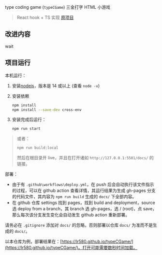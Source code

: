 type coding game (`typeCGame`) 三金打字 HTML 小游戏

> React hook + TS 实现 [原项目](https://github.com/webzhd/code-game)

## 改进内容

wait

## 项目运行

本机运行：

1. 安装[nodejs](https://nodejs.org/zh-cn/download/)，版本是 14 或以上 (查看 `node -v`)

2. 安装依赖

   ```sh
   npm install
   npm install --save-dev cross-env
   ```

3. 安装完成后运行：

   ```sh
   npm run start
   ```

> 或者：
>
> ```sh
> npm run build:local
> ```
>
> 然后在根目录开 live，并且在打开诸如 `http://127.0.0.1:5501/docs/` 的链接。



部署：

- 由于有 `.github\workflows\deploy.yml`，在 push 后会自动执行该文件指示的过程，可以在 github action 查看详情，其运行结果为生成 gh-pages 分支的代码文件，其内容为 `npm run build` 生成的 `docs/` 下全部内容。
- 在 github 仓库 settings 找到 pages，找到 build and deployment，source 选 deploy from a branch，其 branch 选 gh-pages，选 / (root)，点 save，那么每次该分支发生变化会自动发生 github action 重新部署。

请务必在 `.gitignore` 添加对 `docs/` 的忽略，否则部署以仓库 `docs/` 为准而不是生成的 `docs/`。

以本仓库为例，部署结果在：[https://lr580.github.io/typeCGame/](https://lr580.github.io/typeCGame/)。打开可能需要数秒时间加载。

